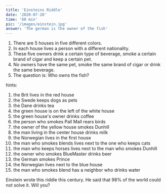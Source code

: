 ```yaml
---
title: 'Einsteins Riddle'
date: '2020-07-20'
time: '60 min'
pic: '/images/einstein.jpg'
answer: 'The german is the owner of the fish'
---
```


1. There are 5 houses in five different colors.
2. In each house lives a person with a different nationality.
3. These five owners drink a certain type of beverage, smoke a certain brand of cigar and keep a certain pet.
4. No owners have the same pet, smoke the same brand of cigar or drink the same beverage.
5. The question is: Who owns the fish?

hints:

1. the Brit lives in the red house
2. the Swede keeps dogs as pets
3. the Dane drinks tea
4. the green house is on the left of the white house
5. the green house's owner drinks coffee
6. the person who smokes Pall Mall rears birds
7. the owner of the yellow house smokes Dunhill
8. the man living in the center house drinks milk
9. the Norwegian lives in the first house
10. the man who smokes blends lives next to the one who keeps cats
11. the man who keeps horses lives next to the man who smokes Dunhill
12. the owner who smokes BlueMaster drinks beer
13. the German smokes Prince
14. the Norwegian lives next to the blue house
15. the man who smokes blend has a neighbor who drinks water

Einstein wrote this riddle this century. He said that 98% of the world could not solve it. Will you?
